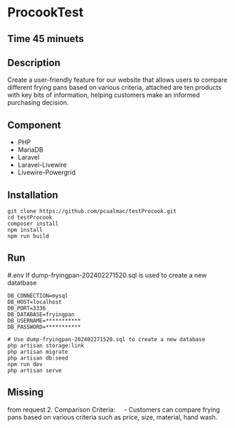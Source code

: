 # ProcookTest

## Time 45 minuets 

## Description

Create a user-friendly feature for our website that allows users to compare different frying pans
based on various criteria, attached are ten products with key bits of information, helping customers
make an informed purchasing decision.

## Component
- PHP
- MariaDB
- Laravel
- Laravel-Livewire
- Livewire-Powergrid

## Installation

```
git clone https://github.com/pcualmac/testProcook.git
cd testProcook 
composer install
npm install
npm run build
```
## Run

#.env If dump-fryingpan-202402271520.sql is used to create a new datatbase 
```
DB_CONNECTION=mysql
DB_HOST=localhost
DB_PORT=3336
DB_DATABASE=fryingpan
DB_USERNAME=***********
DB_PASSWORD=***********
```
```
# Use dump-fryingpan-202402271520.sql to create a new database  
php artisan storage:link     
php artisan migrate 
php artisan db:seed
npm run dev
php artisan serve  
```

## Missing
from request 
    2. Comparison Criteria: 
   - Customers can compare frying pans based on various criteria such as price, size, material, hand wash.
